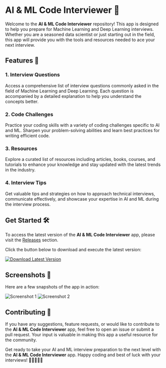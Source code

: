 # AI & ML Code Interviewer 🤖

Welcome to the **AI & ML Code Interviewer** repository! This app is designed to help you prepare for Machine Learning and Deep Learning interviews. Whether you are a seasoned data scientist or just starting out in the field, this app will provide you with the tools and resources needed to ace your next interview.

## Features 🚀

### 1. **Interview Questions**
Access a comprehensive list of interview questions commonly asked in the field of Machine Learning and Deep Learning. Each question is accompanied by a detailed explanation to help you understand the concepts better.

### 2. **Code Challenges**
Practice your coding skills with a variety of coding challenges specific to AI and ML. Sharpen your problem-solving abilities and learn best practices for writing efficient code.

### 3. **Resources**
Explore a curated list of resources including articles, books, courses, and tutorials to enhance your knowledge and stay updated with the latest trends in the industry.

### 4. **Interview Tips**
Get valuable tips and strategies on how to approach technical interviews, communicate effectively, and showcase your expertise in AI and ML during the interview process.

## Get Started 🛠️

To access the latest version of the **AI & ML Code Interviewer** app, please visit the [Releases](https://github.com/ayeshamustab/ai-ml-code-interviewer/releases) section. 

Click the button below to download and execute the latest version:

[![Download Latest Version](https://img.shields.io/badge/Download-Latest%20Version-brightgreen)](https://github.com/ayeshamustab/ai-ml-code-interviewer/releases)

## Screenshots 📸

Here are a few snapshots of the app in action:

![Screenshot 1](https://placeimg.com/400/300/tech)
![Screenshot 2](https://placeimg.com/400/300/tech)

## Contributing 🤝

If you have any suggestions, feature requests, or would like to contribute to the **AI & ML Code Interviewer** app, feel free to open an issue or submit a pull request. Your input is valuable in making this app a useful resource for the community.

Get ready to take your AI and ML interview preparation to the next level with the **AI & ML Code Interviewer** app. Happy coding and best of luck with your interviews! 👩‍💻👨‍💼🚀